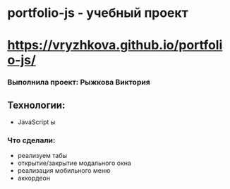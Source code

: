 # portfolio-js - учебный проект

# https://vryzhkova.github.io/portfolio-js/

### Выполнила проект: Рыжкова Виктория

## Технологии:
- JavaScript
ы
### Что сделали:
- реализуем табы
- открытие/закрытие модального окна
- реализация мобильного меню
- аккордеон